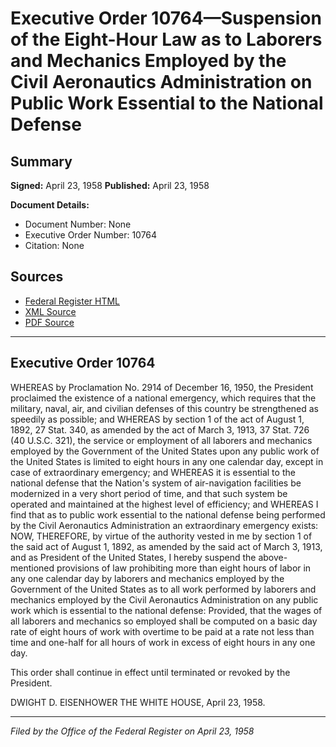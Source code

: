 # Executive Order 10764—Suspension of the Eight-Hour Law as to Laborers and Mechanics Employed by the Civil Aeronautics Administration on Public Work Essential to the National Defense

## Summary

**Signed:** April 23, 1958
**Published:** April 23, 1958

**Document Details:**
- Document Number: None
- Executive Order Number: 10764
- Citation: None

## Sources
- [Federal Register HTML](https://www.presidency.ucsb.edu/documents/executive-order-10764-suspension-the-eight-hour-law-laborers-and-mechanics-employed-the)
- [XML Source](None)
- [PDF Source](None)

---

## Executive Order 10764

WHEREAS by Proclamation No. 2914 of December 16, 1950, the President proclaimed the existence of a national emergency, which requires that the military, naval, air, and civilian defenses of this country be strengthened as speedily as possible; and
WHEREAS by section 1 of the act of August 1, 1892, 27 Stat. 340, as amended by the act of March 3, 1913, 37 Stat. 726 (40 U.S.C. 321), the service or employment of all laborers and mechanics employed by the Government of the United States upon any public work of the United States is limited to eight hours in any one calendar day, except in case of extraordinary emergency; and
WHEREAS it is essential to the national defense that the Nation's system of air-navigation facilities be modernized in a very short period of time, and that such system be operated and maintained at the highest level of efficiency; and
WHEREAS I find that as to public work essential to the national defense being performed by the Civil Aeronautics Administration an extraordinary emergency exists:
NOW, THEREFORE, by virtue of the authority vested in me by section 1 of the said act of August 1, 1892, as amended by the said act of March 3, 1913, and as President of the United States, I hereby suspend the above-mentioned provisions of law prohibiting more than eight hours of labor in any one calendar day by laborers and mechanics employed by the Government of the United States as to all work performed by laborers and mechanics employed by the Civil Aeronautics Administration on any public work which is essential to the national defense: Provided, that the wages of all laborers and mechanics so employed shall be computed on a basic day rate of eight hours of work with overtime to be paid at a rate not less than time and one-half for all hours of work in excess of eight hours in any one day.

This order shall continue in effect until terminated or revoked by the President.

DWIGHT D. EISENHOWER
THE WHITE HOUSE,
April 23, 1958.

---

*Filed by the Office of the Federal Register on April 23, 1958*
